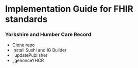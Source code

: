 # Implementation Guide for FHIR standards
### Yorkshire and Humber Care Record 


 - Clone repo
 - Install Sushi and IG Builder
 - _updatePublisher
 - _genonceYHCR
